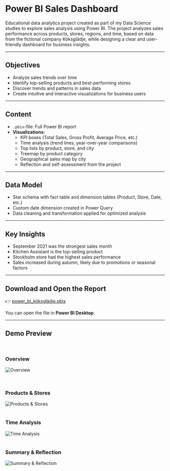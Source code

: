 # Power BI Sales Dashboard

Educational data analytics project created as part of my Data Science studies to explore sales analysis using Power BI. The project analyzes sales performance across products, stores, regions, and time, based on data from the fictional company Köksglädje, while designing a clear and user-friendly dashboard for business insights.

---

## Objectives
- Analyze sales trends over time
- Identify top-selling products and best-performing stores
- Discover trends and patterns in sales data
- Create intuitive and interactive visualizations for business users
  
---

## Content
- `.pbix`-file: Full Power BI report
- **Visualizations:**
  - KPI boxes (Total Sales, Gross Profit, Average Price, etc.)
  - Time analysis (trend lines, year-over-year comparisons)
  - Top lists by product, store, and city
  - Treemap by product category
  - Geographical sales map by city
  - Reflection and self-assessment from the project

---

## Data Model
- Star schema with fact table and dimension tables (Product, Store, Date, etc.)
- Custom date dimension created in Power Query
- Data cleaning and transformation applied for optimized analysis

---

## Key Insights
- September 2021 was the strongest sales month
- Kitchen Assistant is the top-selling product
- Stockholm store had the highest sales performance
- Sales increased during autumn, likely due to promotions or seasonal factors

---

## Download and Open the Report

👉 [power_bi_köksglädje.pbix](./power_bi_köksglädje.pbix)  

You can open the file in **Power BI Desktop**.

---

## Demo Preview  
<br>

### Overview  
![Overview](https://raw.githubusercontent.com/lencemajzovska/powerbi-data-visualization-/main/images/1_overview.png)  

<br>

### Products & Stores  
![Products & Stores](https://raw.githubusercontent.com/lencemajzovska/powerbi-data-visualization-/main/images/2_products_stores.png)  
<br>

### Time Analysis  
![Time Analysis](https://raw.githubusercontent.com/lencemajzovska/powerbi-data-visualization-/main/images/3_time_analysis.png)  
<br>

### Summary & Reflection  
![Summary & Reflection](https://raw.githubusercontent.com/lencemajzovska/powerbi-data-visualization-/main/images/4_summary_reflection.png)  
<br>
